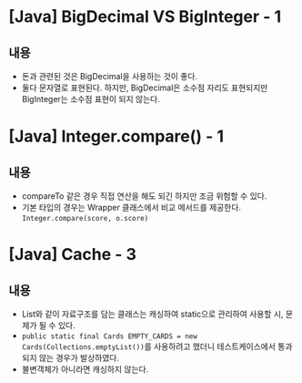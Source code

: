# [Java] BigDecimal VS BigInteger - 1

## 내용

- 돈과 관련된 것은 BigDecimal을 사용하는 것이 좋다.
- 둘다 문자열로 표현된다. 하지만, BigDecimal은 소수점 자리도 표현되지만 BigInteger는 소수점 표현이 되지 않는다.

# [Java] Integer.compare() - 1

## 내용

- compareTo 같은 경우 직접 연산을 해도 되긴 하지만 조금 위험할 수 있다.
- 기본 타입의 경우는 Wrapper 클래스에서 비교 메서드를 제공한다. `Integer.compare(score, o.score)`

# [Java] Cache - 3

## 내용

- List와 같이 자료구조를 담는 클래스는 캐싱하여 static으로 관리하여 사용할 시, 문제가 될 수 있다.
- `public static final Cards EMPTY_CARDS = new Cards(Collections.emptyList())`를 사용하려고 했더니 테스트케이스에서
  통과되지 않는 경우가 발상하였다.
- 불변객체가 아니라면 캐싱하지 않는다.